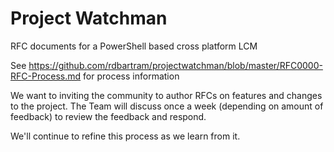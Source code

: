 # Project Watchman

RFC documents for a PowerShell based cross platform LCM

See https://github.com/rdbartram/projectwatchman/blob/master/RFC0000-RFC-Process.md for process information

We want to inviting the community to author RFCs on features and changes to the project. The Team will discuss
once a week (depending on amount of feedback) to review the feedback and respond.

We'll continue to refine this process as we learn from it.
